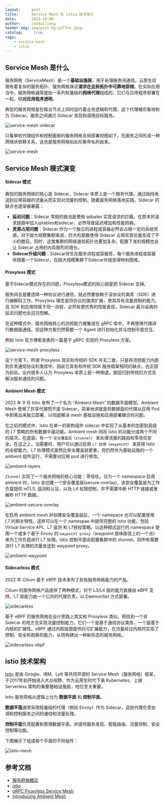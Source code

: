 ```yaml
---
layout:     post
title:      Service Mesh 与 istio 技术简介
date:       2023-10-08
author:     caodailiang
header-img: img/post-bg-coffee.jpeg
catalog: 	 true
tags:
    - service-mesh
    - istio
---
```


## Service Mesh 是什么
服务网格（ServiceMesh）是一个**基础设施层**，用于处理服务间通信。云原生应用有着复杂的服务拓扑，服务网格保证**请求在这些拓扑中可靠地穿梭**。在实际应用当中，服务网格通常是由一系列轻量级的**网络代理**组成的，它们与应用程序部署在一起，但**对应用程序透明**。

典型的服务网格是在每台节点上同时运行着业务逻辑和代理，这个代理被形象地称为 Sidecar。服务之间通过 Sidecar 发现和调用目标服务。

![service-mesh-sidecar](https://caodailiang.github.io/img/posts/service-mesh-sidecar.png)

只看单机代理组件和控制面板的服务网格全局部署视图如下，在服务之间形成一种网络状依赖关系，这也是服务网格如此形象命名的由来。

![service-mesh](https://caodailiang.github.io/img/posts/service-mesh.png)

## Service Mesh 模式演变
#### Sidecar 模式

典型的服务网格的核心是 Sidecar，Sidecar 本质上是一个服务代理，通过劫持发送到应用容器的流量从而实现对流量的控制，随着服务网格落地实践，Sidecar 的缺点也逐渐被暴露：
- **延迟问题**：Sidecar 常规的做法是使用 iptbales 实现请求的拦截，在原本的请求链路中加入iptables和sidecar，必然导致延迟增加和性能损耗。
- **资源占用问题**：Sidecar 作为一个独立的进程或容器必然会占用一定的系统资源，对于超大规模集群来说，巨大的基数使得 Sidecar 占用资源总量变成了不小的数目。同时，这类集群的网络通信拓扑也更加复杂，配置下发的规模也会让 Sidecar 占用的内存剧烈的增长。
- **Sidecar升级问题**：Sidecar伴生在服务进程或容器旁，每个服务进程或容器伴随着一个Sidecar，在超大规模集群下Sidecar升级变得特别困难。

#### Proxyless 模式

基于Sidecar模式存在的问题，Proxyless模式的核心就是把 Sidecar 去掉。

服务间总是要选择一种协议进行通信，就必然要依赖于该协议的类库（SDK）进行编解码工作。Proxyless 理念是将协议的类库扩展，使其具有流量控制的能力。且 SDK 和应用同属于同一进程，必然有更优秀的性能表现，Sidecar 最为诟病的延迟问题也会迎刃而解。

在这种模式中，服务网格核心的流控能力被集成在 gRPC 库中，不再使用代理进行数据面通信。但这种方案仍然需要一个 Agent 进行初始化并与控制平面交互。

例如 Istio 官方博客发表的一篇基于 gRPC 实现的 Proxyless 方案。

![service-mesh-proxyless](https://caodailiang.github.io/img/posts/service-mesh-proxyless.svg)

这个方案下，所谓 Proxyless 其实和传统的 SDK 并无二致，只是将流控能力内嵌到负责通信协议的类库中，因此它具有和传统 SDK 服务框架相同的缺点，也正因为如此，业内很多人认为 Proxyless 本质上是一种倒退，是回归到传统的方式去解决服务通信的问题。

#### Ambient Mesh 模式

2022 年 9 月 Istio 发布了一个名为 “Ambient Mesh” 的数据平面模型。Ambient Mesh 使用了共享代理而不是 Sidecar，简单地讲就是将数据面的代理从应用 Pod 中剥离出来独立部署，以彻底解决 mesh 基础设施和应用部署耦合的问题。

在之前的模式中，Istio 在单一的架构组件 sidecar 中实现了从基本的加密到高级的 L7 策略的所有数据平面功能。Ambient mesh 则将 Istio 的功能分成两个不同的层次。在底层，有一个 `安全覆盖层（ztunnel）` 来处理流量的路由和零信任安全。在这之上，当需要时，用户可以通过启用 `L7 处理（waypoint）` 来获得 Istio 的全部能力。L7 处理模式虽然比安全覆盖层更重，但仍然作为基础设施的一个 ambient 组件运行，不需要对应用 pod 进行修改。

![ambient-layers](https://caodailiang.github.io/img/posts/service-mesh-ambient-layers.png)

`Ztunnel` 实现了一个服务网格的核心功能：零信任。当为一个 namespace 启用 ambient 时，Istio 会创建一个安全覆盖层(secure overlay)，该安全覆盖层为工作负载提供 mTLS, 遥测和认证，以及 L4 权限控制，并不需要中断 HTTP 链接或者解析 HTTP 数据。

![ambient-secure-overlay](https://caodailiang.github.io/img/posts/service-mesh-ambient-secure-overlay.png)

在启用 ambient mesh 并创建安全覆盖层后，一个 namepace 也可以配置使用 L7 的相关特性。这样可以在一个 namespae 中提供完整的 Istio 功能，包括 Virtual Service API、L7 遥测 和 L7授权策略。以这种模式运行的 namespace 使用一个或多个基于 Envoy 的 `waypoint proxy`（waypoint 意味路径上的一个点） 来为工作负载进行 L7 处理。Istio 控制平面会配置集群中的 ztunnel，将所有需要进行 L7 处理的流量发送到 waypoint proxy。

![ambient-waypoint](https://caodailiang.github.io/img/posts/service-mesh-ambient-waypoint.png)

#### Sidecarless 模式

2022 年 Cilium 基于 eBPF 技术发布了具有服务网格能力的产品。

Cilium 的服务网格产品提供了两种模式，对于 L3/L4 层的能力直接由 eBPF 支持，L7 层能力由一个公共的代理负责，以 DaemonSet 方式部署。

![sidecarless](https://caodailiang.github.io/img/posts/service-mesh-sidecarless.png)

基于 eBPF 的服务网格在设计思路上其实和 Proxyless 类似，即找到一个非 Sidecar 的地方去实现流量控制能力，它们一个是基于通信协议类库，一个是基于内核的扩展性。eBPF 通过内核层面提供的可扩展能力，在流量经过内核时实现了控制、安全和观察的能力，从而构建出一种新形态的服务网格。

![sidecarless-ebpf](https://caodailiang.github.io/img/posts/service-mesh-sidecarless-ebpf.webp)

## istio 技术架构

[Istio](https://istio.io/zh) 是由 Google、IBM、Lyft 等共同开源的 Service Mesh（服务网格）框架，于2017年初开始进入大众视野，作为云原生时代下承 Kubernetes、上接 Serverless 架构的重要基础设施层，地位至关重要。

Istio 服务网格从逻辑上分为 **数据平面** 和 **控制平面**。

**数据平面**通常采用轻量级的代理（例如 Envoy）作为 Sidecar，这些代理负责协调和控制服务之间的通信和流量处理。

**控制平面**负责配置和管理数据平面，并提供服务发现、智能路由、流量控制、安全控制等功能。

下图展示了组成每个平面的不同组件：

![istio-mesh](https://caodailiang.github.io/img/posts/service-mesh-istio-arch.svg)

## 参考文档
- [服务网格概论](https://www.thebyte.com.cn/ServiceMesh/summary.html)
- [istio](https://istio.io/zh)
- [gRPC Proxyless Service Mesh](https://istio.io/latest/blog/2021/proxyless-grpc/)
- [Introducing Ambient Mesh](https://istio.io/latest/blog/2022/introducing-ambient-mesh/)